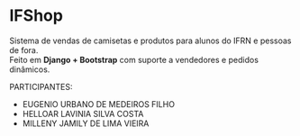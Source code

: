 # IFShop
Sistema de vendas de camisetas e produtos para alunos do IFRN e pessoas de fora.  
Feito em **Django + Bootstrap** com suporte a vendedores e pedidos dinâmicos.

PARTICIPANTES:

- EUGENIO URBANO DE MEDEIROS FILHO
- HELLOAR LAVINIA SILVA COSTA 
- MILLENY JAMILY DE LIMA VIEIRA
